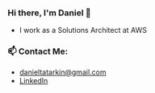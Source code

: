 ### Hi there, I'm Daniel 👋

- I work as a Solutions Architect at AWS

### 📫 Contact Me:
* danieltatarkin@gmail.com
* [LinkedIn](https://linkedin.com/in/danieltatarkin)

<!--
**DanielTatarkin/DanielTatarkin** is a ✨ _special_ ✨ repository because its `README.md` (this file) appears on your GitHub profile.

Here are some ideas to get you started:

- 🔭 I’m currently working on ...
- 🌱 I’m currently learning ...
- 👯 I’m looking to collaborate on ...
- 🤔 I’m looking for help with ...
- 💬 Ask me about ...
- 📫 How to reach me: ...
- 😄 Pronouns: ...
- ⚡ Fun fact: ...
-->

